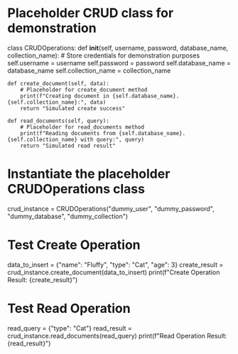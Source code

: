 # Placeholder CRUD class for demonstration
class CRUDOperations:
    def __init__(self, username, password, database_name, collection_name):
        # Store credentials for demonstration purposes
        self.username = username
        self.password = password
        self.database_name = database_name
        self.collection_name = collection_name

    def create_document(self, data):
        # Placeholder for create_document method
        print(f"Creating document in {self.database_name}.{self.collection_name}:", data)
        return "Simulated create success"

    def read_documents(self, query):
        # Placeholder for read_documents method
        print(f"Reading documents from {self.database_name}.{self.collection_name} with query:", query)
        return "Simulated read result"

# Instantiate the placeholder CRUDOperations class
crud_instance = CRUDOperations("dummy_user", "dummy_password", "dummy_database", "dummy_collection")

# Test Create Operation
data_to_insert = {"name": "Fluffy", "type": "Cat", "age": 3}
create_result = crud_instance.create_document(data_to_insert)
print(f"Create Operation Result: {create_result}")

# Test Read Operation
read_query = {"type": "Cat"}
read_result = crud_instance.read_documents(read_query)
print(f"Read Operation Result: {read_result}")
